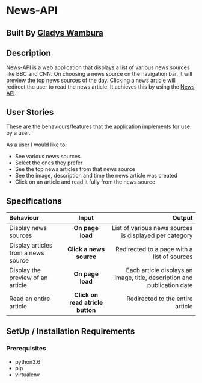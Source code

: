 # News-API

## Built By [Gladys Wambura](https://github.com/gladyswambura)

## Description
News-API is a web application that displays a list of various news sources like BBC and CNN. On choosing a news source on the navigation bar, it will preview the top news sources of the day. Clicking a news article will redirect the user to read the news article. It achieves this by using the [News API](https://newsapi.org/).

## User Stories
These are the behaviours/features that the application implements for use by a user.

As a user I would like to:
* See various news sources 
* Select the ones they prefer
* See the top news articles from that news source
* See the image, description and time the news article was created
* Click on an article and read it fully from the news source

## Specifications
| Behaviour | Input | Output |
| :---------------- | :---------------: | ------------------: |
| Display news sources | **On page load** | List of various news sources is displayed per category |
| Display articles from a news source | **Click a news source** | Redirected to a page with a list of sources |
| Display the preview of an article | **On page load** | Each article displays an image, title, description and publication date |
| Read an entire article | **Click on read atricle button** | Redirected to the entire article |

## SetUp / Installation Requirements
### Prerequisites
* python3.6
* pip
* virtualenv
